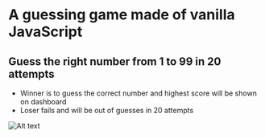 # A guessing game made of vanilla JavaScript

## Guess the right number from 1 to 99 in 20 attempts
- Winner is to guess the correct number and highest score will be shown on dashboard
- Loser fails and will be out of guesses in 20 attempts

![Alt text](../guessNumber/photos/Screen%20Shot%202022-03-23%20at%2011.05.17%20am.png "1st Layout")